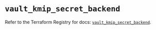 # `vault_kmip_secret_backend`

Refer to the Terraform Registry for docs: [`vault_kmip_secret_backend`](https://registry.terraform.io/providers/hashicorp/vault/3.25.0/docs/resources/kmip_secret_backend).

